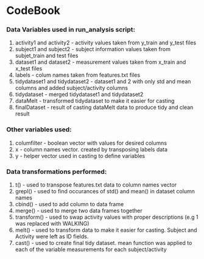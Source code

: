 CodeBook
=============

### Data Variables used in run_analysis script:

1.  activity1 and activity2 - activity values taken from y_train and y_test files
2.  subject1 and subject2 - subject information values taken from subjet_train and test files
3.  dataset1 and dataset2 - measurement values taken from x_train and x_test files
4.  labels - colum names taken from features.txt files
5.  tidydataset1 and tidydataset2 - dataset1 and 2 with only std and mean columns and added subject/activity columns
6.  tidydataset - merged tidydataset1 and tidydataset2
7.  dataMelt - transformed tidydataset to make it easier for casting
8.  finalDataset - result of casting dataMelt data to produce tidy and clean result


### Other variables used: 

1.  columfilter - boolean vector with values for desired columns
2.  x - column names vector. created by transposing labels data 
3.  y - helper vector used in casting to define variables 


### Data transformations performed: 

1.  t() - used to transpose features.txt data to column names vector
2.  grepl() - used to find occurances of std() and mean() in dataset column names
3.  cbind() - used to add column to data frame
4.  merge() - used to merge two data frames together
5.  transform() - used to swap activity values with proper descriptions (e.g 1 was replaced with WALKING)
6.  melt() - used to transform data to make it easier for casting. Subject and Activity were left as ID fields. 
7.  cast() - used to create final tidy dataset. mean function was applied to each of the variable measurements for each subject/activity
